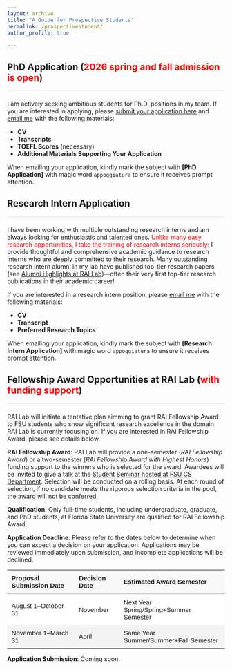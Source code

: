 ```yaml
---
layout: archive
title: "A Guide for Prospective Students"
permalink: /prospectivestudent/
author_profile: true

---
```


## PhD Application (<span style="color:red">2026 spring and fall admission is open</span>)
<hr style="border: 0; height: 1px; background: #e0e0e0; margin-top: 0.5em; margin-bottom: 1.5em;">

I am actively seeking ambitious students for Ph.D. positions in my team. If you are interested in applying, please [submit your application here](https://www.cs.fsu.edu/admissions/graduate-admissions/) and [email me](mailto:yd24f@fsu.edu) with the following materials:

- **CV**
- **Transcripts**
- **TOEFL Scores** (necessary)
- **Additional Materials Supporting Your Application**

When emailing your application, kindly mark the subject with **[PhD Application]** with magic word ``appoggiatura`` to ensure it receives prompt attention.


## Research Intern Application
<hr style="border: 0; height: 1px; background: #e0e0e0; margin-top: 0.5em; margin-bottom: 1.5em;">

I have been working with multiple outstanding research interns and am always looking for enthusiastic and talented ones. <span style="color:red">Unlike many easy research opportunities, I take the training of research interns seriously</span>: I provide thoughtful and comprehensive academic guidance to research interns who are deeply committed to their research. Many outstanding research intern alumni in my lab have published top-tier research papers (see [Alumni Highlights at RAI Lab](https://yushundong.github.io//students/))—often their very first top-tier research publications in their academic career!

If you are interested in a research intern position, please [email me](mailto:yd24f@fsu.edu) with the following materials:

- **CV**
- **Transcript**
- **Preferred Research Topics**

When emailing your application, kindly mark the subject with **[Research Intern Application]** with magic word ``appoggiatura`` to ensure it receives prompt attention.

## Fellowship Award Opportunities at RAI Lab (<span style="color:red">with funding support</span>)
<hr style="border: 0; height: 1px; background: #e0e0e0; margin-top: 0.5em; margin-bottom: 1.5em;">

RAI Lab will initiate a tentative plan aimming to grant RAI Fellowship Award to FSU students who show significant research excellence in the domain RAI Lab is currently focusing on. If you are interested in RAI Fellowship Award, please see details below.

**RAI Fellowship Award**: RAI Lab will provide a one-semester (_RAI Fellowship Award_) or a two-semester (_RAI Fellowship Award with Highest Honors_) funding support to the winners who is selected for the award. Awardees will be invited to give a talk at the [Student Seminar hosted at FSU CS Department](https://www.cs.fsu.edu/seminars/). Selection will be conducted on a rolling basis. At each round of selection, if no candidate meets the rigorous selection criteria in the pool, the award will not be conferred.

**Qualification**: Only full-time students, including undergraduate, graduate, and PhD students, at Florida State University are qualified for RAI Fellowship Award.

**Application Deadline**: Please refer to the dates below to determine when you can expect a decision on your application. Applications may be reviewed immediately upon submission, and incomplete applications will be declined.

<!-- begin custom styled table -->
<table style="border-collapse: collapse; width: 100%; font-family: sans-serif; font-size: 15px;">
  <thead>
    <tr style="background-color: #f8f8f8; text-align: left;">
      <th style="padding: 10px; border-bottom: 2px solid #ccc;">Proposal Submission Date</th>
      <th style="padding: 10px; border-bottom: 2px solid #ccc;">Decision Date</th>
      <th style="padding: 10px; border-bottom: 2px solid #ccc;">Estimated Award Semester</th>
    </tr>
  </thead>
  <tbody>
    <tr style="background-color: #ffffff;">
      <td style="padding: 10px;">August 1–October 31</td>
      <td style="padding: 10px;">November</td>
      <td style="padding: 10px;">Next Year Spring/Spring+Summer Semester</td>
    </tr>
    <tr style="background-color: #f3f3f3;">
      <td style="padding: 10px;">November 1–March 31</td>
      <td style="padding: 10px;">April</td>
      <td style="padding: 10px;">Same Year Summer/Summer+Fall Semester</td>
    </tr>
  </tbody>
</table>
<!-- end table -->


**Application Submission**: Coming soon.


